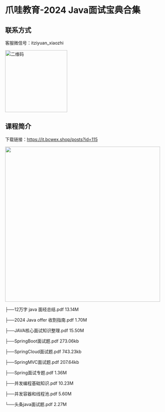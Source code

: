 # 爪哇教育-2024 Java面试宝典合集

## 联系方式

客服微信号：itziyuan_xiaozhi

<img src="https://ziyuanyun.oss-cn-guangzhou.aliyuncs.com/common/20240614073449/666b82192834a.jpg" width="200" height="200" alt="二维码">

## 课程简介

下载链接：https://it.bcwex.shop/posts?id=115

<img src="https://ziyuanyun.oss-cn-guangzhou.aliyuncs.com/yun/20240515151614/6644613ebe68e.jpg" width="500" alt="">

  

 ├──12万字 java 面经总结.pdf 13.14M

 ├──2024 Java offer 收割指南.pdf 1.70M

 ├──JAVA核心面试知识整理.pdf 15.50M

 ├──SpringBoot面试题.pdf 273.06kb

 ├──SpringCloud面试题.pdf 743.23kb

 ├──SpringMVC面试题.pdf 207.64kb

 ├──Spring面试专题.pdf 1.36M

 ├──并发编程基础知识.pdf 10.23M

 ├──并发容器和线程池.pdf 5.60M

 └──头条java面试题.pdf 2.27M

  